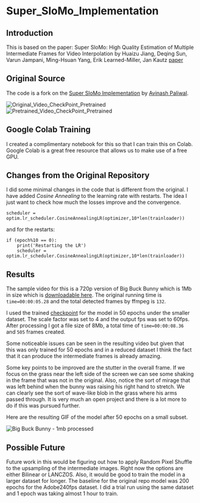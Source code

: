 # Super_SloMo_Implementation

## Introduction

This is based on the paper: Super SloMo: High Quality Estimation of Multiple Intermediate Frames for Video Interpolation by Huaizu Jiang, Deqing Sun, Varun Jampani, Ming-Hsuan Yang, Erik Learned-Miller, Jan Kautz [paper](https://arxiv.org/abs/1712.00080)

## Original Source

The code is a fork on the [Super SloMo Implementation](https://github.com/avinashpaliwal/Super-SloMo/blob/master/data/create_dataset.py) by [Avinash Paliwal](https://github.com/avinashpaliwal).

![Original_Video_CheckPoint_Pretrained](https://media.giphy.com/media/dxgxdqZfsT8nOJtWou/giphy.gif)
![Pretrained_Video_CheckPoint_Pretrained](https://media.giphy.com/media/YrqHjJmlwLrx3hkl4G/giphy.gif)

## Google Colab Training

I created a complimentary notebook for this so that I can train this on Colab. Google Colab is a great free resource that allows us to make use of a free GPU.

## Changes from the Original Repository

I did some minimal changes in the code that is different from the original. I have added *Cosine Annealing* to the learning rate with restarts. The idea I just want to check how much the losses improve and the convergence.

```text
scheduler = optim.lr_scheduler.CosineAnnealingLR(optimizer,10*len(trainloader))
```

and for the restarts:

```text
if (epoch%10 == 0):
    print('Restarting the LR')
    scheduler = optim.lr_scheduler.CosineAnnealingLR(optimizer,10*len(trainloader))
```

## Results

The sample video for this is a 720p version of Big Buck Bunny which is 1Mb in size which is [downloadable here](https://sample-videos.com/video123/mp4/720/big_buck_bunny_720p_1mb.mp4). The original running time is `time=00:00:05.28` and the total detected frames by ffmpeg is `132`.

I used the trained [checkpoint](https://drive.google.com/open?id=1ydwy8XNGkZALpY2dpeN3q2YQKorLs7LS) for the model in 50 epochs under the smaller dataset. The scale factor was set to 4 and the output fps was set to 60fps. After processing I got a file size of 8Mb, a total time of `time=00:00:08.36` and `505` frames created.

Some noticeable issues can be seen in the resulting video but given that this was only trained for 50 epochs and in a reduced dataset I think the fact that it can produce the intermediate frames is already amazing.

Some key points to be improved are the stutter in the overall frame. If we focus on the grass near the left side of the screen we can see some shaking in the frame that was not in the original. Also, notice the sort of mirage that was left behind when the bunny was raising his right hand to stretch. We can clearly see the sort of wave-like blob in the grass where his arms passed through. It is very much an open project and there is a lot more to do if this was pursued further.

Here are the resulting GIF of the model after 50 epochs on a small subset.

![Big Buck Bunny - 1mb processed](https://media.giphy.com/media/Q5RsZ2HFEy0vhghsEy/giphy-downsized-large.gif)

## Possible Future

Future work in this would be figuring out how to apply Random Pixel Shuffle to the upsampling of the intermediate images. Right now the options are either Bilinear or LANCZOS. Also, it would be good to train the model in a larger dataset for longer. The baseline for the original repo model was 200 epochs for the Adobe240fps dataset. I did a trial run using the same dataset and 1 epoch was taking almost 1 hour to train.